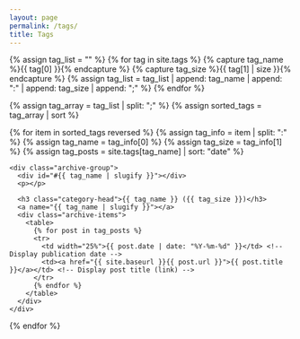 ```yaml
---
layout: page
permalink: /tags/
title: Tags
---
```


<div id="archives">
  {% assign tag_list = "" %}
  {% for tag in site.tags %}
    {% capture tag_name %}{{ tag[0] }}{% endcapture %}
    {% capture tag_size %}{{ tag[1] | size }}{% endcapture %}
    {% assign tag_list = tag_list | append: tag_name | append: ":" | append: tag_size | append: ";" %}
  {% endfor %}

{% assign tag_array = tag_list | split: ";" %}
{% assign sorted_tags = tag_array | sort %}

{% for item in sorted_tags reversed %}
{% assign tag_info = item | split: ":" %}
{% assign tag_name = tag_info[0] %}
{% assign tag_size = tag_info[1] %}
{% assign tag_posts = site.tags[tag_name] | sort: "date" %}

    <div class="archive-group">
      <div id="#{{ tag_name | slugify }}"></div>
      <p></p>

      <h3 class="category-head">{{ tag_name }} ({{ tag_size }})</h3>
      <a name="{{ tag_name | slugify }}"></a>
      <div class="archive-items">
        <table>
          {% for post in tag_posts %}
          <tr>
            <td width="25%">{{ post.date | date: "%Y-%m-%d" }}</td> <!-- Display publication date -->
            <td><a href="{{ site.baseurl }}{{ post.url }}">{{ post.title }}</a></td> <!-- Display post title (link) -->
          </tr>
          {% endfor %}
        </table>
      </div>
    </div>

{% endfor %}

</div>
